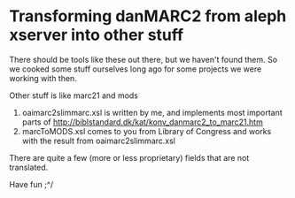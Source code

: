 
# Transforming danMARC2 from aleph xserver into other stuff

There should be tools like these out there, but we haven't found them. So we cooked some stuff ourselves long ago for some projects we were working with then.

Other stuff is like marc21 and mods

1. oaimarc2slimmarc.xsl is written by me, and implements most important parts of http://biblstandard.dk/kat/konv_danmarc2_to_marc21.htm
2. marcToMODS.xsl comes to you from Library of Congress and works with the result from oaimarc2slimmarc.xsl

There are quite a few (more or less proprietary) fields that are not translated.

Have fun ;^/




